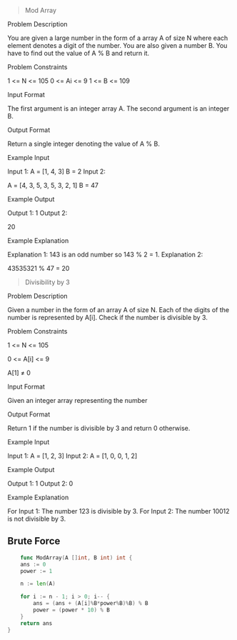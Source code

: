 >Mod Array

Problem Description

You are given a large number in the form of a array A of size N where each element denotes a digit of the number.
You are also given a number B. You have to find out the value of A % B and return it.



Problem Constraints

1 <= N <= 105
0 <= Ai <= 9
1 <= B <= 109


Input Format

The first argument is an integer array A.
The second argument is an integer B.


Output Format

Return a single integer denoting the value of A % B.


Example Input

Input 1:
A = [1, 4, 3]
B = 2
Input 2:

A = [4, 3, 5, 3, 5, 3, 2, 1]
B = 47


Example Output

Output 1:
1
Output 2:

20


Example Explanation

Explanation 1:
143 is an odd number so 143 % 2 = 1.
Explanation 2:

43535321 % 47 = 20

>Divisibility by 3

Problem Description

Given a number in the form of an array A of size N. Each of the digits of the number is represented by A[i]. Check if the number is divisible by 3.


Problem Constraints

1 <= N <= 105

0 <= A[i] <= 9

A[1] ≠ 0



Input Format

Given an integer array representing the number



Output Format

Return 1 if the number is divisible by 3 and return 0 otherwise.



Example Input

Input 1:
A = [1, 2, 3]
Input 2:
A = [1, 0, 0, 1, 2]


Example Output

Output 1:
1
Output 2:
0


Example Explanation

For Input 1:
The number 123 is divisible by 3.
For Input 2:
The number 10012 is not divisible by 3.

## Brute Force ##

```go
    func ModArray(A []int, B int) int {
	ans := 0
	power := 1

	n := len(A)

	for i := n - 1; i > 0; i-- {
		ans = (ans + (A[i]%B*power%B)%B) % B
		power = (power * 10) % B
	}
	return ans
}
```